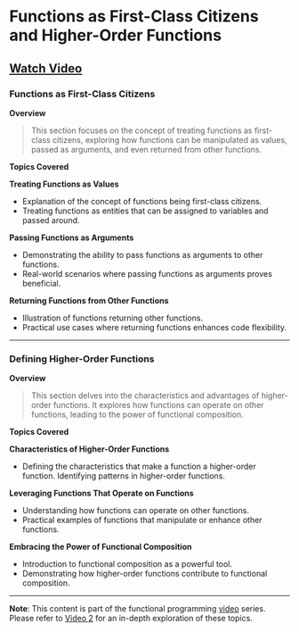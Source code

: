 # Functions as First-Class Citizens and Higher-Order Functions

## [Watch Video](#)

### Functions as First-Class Citizens

**Overview**

> This section focuses on the concept of treating functions as first-class citizens, exploring how functions can be manipulated as values, passed as arguments, and even returned from other functions.

**Topics Covered**

**Treating Functions as Values**

- Explanation of the concept of functions being first-class citizens.
- Treating functions as entities that can be assigned to variables and passed around.

**Passing Functions as Arguments**
- Demonstrating the ability to pass functions as arguments to other functions.
- Real-world scenarios where passing functions as arguments proves beneficial.

**Returning Functions from Other Functions**
- Illustration of functions returning other functions.
- Practical use cases where returning functions enhances code flexibility.

---
### Defining Higher-Order Functions

**Overview**

> This section delves into the characteristics and advantages of higher-order functions. It explores how functions can operate on other functions, leading to the power of functional composition.

**Topics Covered**

**Characteristics of Higher-Order Functions**

- Defining the characteristics that make a function a higher-order function.
Identifying patterns in higher-order functions.

**Leveraging Functions That Operate on Functions**

- Understanding how functions can operate on other functions.
- Practical examples of functions that manipulate or enhance other functions.

**Embracing the Power of Functional Composition**

- Introduction to functional composition as a powerful tool.
- Demonstrating how higher-order functions contribute to functional composition.

---
**Note**: This content is part of the functional programming [video](#) series. Please refer to [Video 2](#) for an in-depth exploration of these topics.